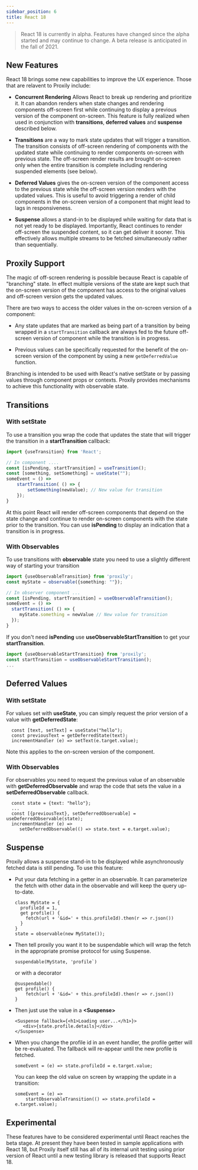 ```yaml
---
sidebar_position: 6
title: React 18
---
```

> React 18 is currently in alpha.  Features have changed since the alpha started and may continue to change. A beta release is anticipated in the fall of 2021.

## New Features
React 18 brings some new capabilities to improve the UX experience.  Those that are relavent to Proxily include:

* **Concurrent Rendering** Allows React to break up rendering and prioritize it. It can abandon renders when state changes and rendering components off-screen first while continuing to display a previous version of the component on-screen.  This feature is fully realized when used in conjunction with **transitions**, **deferred values** and **suspense** described below.

* **Transitions** are a way to mark state updates that will trigger a transition.  The transition consists of off-screen rendering of components with the updated state while continuing to render components on-screen with previous state.  The off-screen render results are brought on-screen only when the entire transition is complete including rendering suspended elements (see below). 

* **Deferred Values** gives the on-screen version of the component access to the previous state while the off-screen version renders with the updated values.  This is useful to avoid triggering a render of child components in the on-screen version of a component that might lead to lags in responsiveness. 

* **Suspense** allows a stand-in to be displayed while waiting for data that is not yet ready to be displayed.  Importantly,  React continues to render off-screen the suspended content, so it can get deliver it sooner. This effectively allows multiple streams to be fetched simultaneously rather than sequentially.

## Proxily Support

The magic of off-screen rendering is possible because React is capable of "branching" state.  In effect multiple versions of the state are kept such that the on-screen version of the component has access to the original values and off-screen version gets the updated values.  

There are two ways to access the older values in the on-screen version of a component:

* Any state updates that are marked as being part of a transition by being wrapped in a ```startTransition``` callback are always fed to the future off-screen version of component while the transition is in progress.

* Previous values can be specifically requested for the benefit of the on-screen version of the component by using a new ```getDeferredValue``` function. 

Branching is intended to be used with React's native setState or by passing values through component props or contexts.  Proxily provides mechanisms to achieve this functionality with observable state.

## Transitions 

### With setState

To use a transition you wrap the code that updates the state that will trigger the transition in a **startTransition** callback:
```typescript
import {useTransition} from 'React';

// In component ....
const [isPending, startTransition] = useTransition();
const [something, setSomething] = useState("");
someEvent = () =>
    startTransition( () => {
        setSomething(newValue); // New value for transition
    });
}
```
At this point React will render off-screen components that depend on the state change and continue to render on-screen components with the state prior to the transition. You can use **isPending** to display an indication that a transition is in progress.

### With Observables

To use transitions with **observable** state you need to use a slightly different way of starting your transition
```typescript
import {useObservableTransition} from 'proxily';
const myState = observable({something: ""});

// In observer component ...
const [isPending, startTransition] = useObservableTransition();
someEvent = () =>
  startTransition( () => {
     myState.something = newValue // New value for transition
  });
}
```
If you don't need **isPending** use **useObservableStartTransition** to get your **startTransition**. 
```typescript
import {useObservableStartTransition} from 'proxily';
const startTransition = useObservableStartTransition();
...
```

## Deferred Values

### With setState

For values set with **useState**, you can simply request the prior version of a value with **getDeferredState**:
```
  const [text, setText] = useState("hello");
  const previousText = getDeferredState(text);
  incrementHandler (e) => setText(e.target.value);
```
Note this applies to the on-screen version of the component. 

### With Observables

For observables you need to request the previous value of an observable with **getDeferredObservable** and wrap the code that sets the value in a **setDeferredObservable** callback.
```
  const state = {text: "hello"};
  ...
  const [{previousText}, setDeferredObservable] = useDeferredObservable(state);
  incrementHandler (e) => 
     setDeferredObservable(() => state.text = e.target.value);
```  

## Suspense ##

Proxily allows a suspense stand-in to be displayed while asynchronously fetched data is still pending. To use this feature:
* Put your data fetching in a getter in an observable.  It can parameterize the fetch with other data in the observable and will keep the query up-to-date. 
  ```
  class MyState = {
    profileId = 1,
    get profile() {
      fetch(url + '&id=' + this.profileId).then(r => r.json())
    }
  }
  state = observable(new MyState());
  ```
* Then tell proxily you want it to be suspendable which will wrap the fetch in the appropriate promise protocol for using Suspense.

  ```
  suspendable(MyState, 'profile`)
  ```
  or with a decorator
  ```
  @suspendable()
  get profile() {
      fetch(url + '&id=' + this.profileId).then(r => r.json())
  }
* Then just use the value in a **<Suspense\>**
  ```
  <Suspense fallback={<h1>Loading user...</h1>}>
     <div>{state.profile.details}</div>
  </Suspense>
  ```
* When you change the profile id in an event handler, the profile getter will be re-evaluated.  The fallback will re-appear until the new profile is fetched.  
  ```
  someEvent = (e) => state.profileId = e.target.value;
  ``` 
  You can keep the old value on screen by wrapping the update in a transition:
  ```
  someEvent = (e) => 
      startObservableTransition(() => state.profileId = e.target.value);
  ```
## Experimental
These features have to be considered experimental until React reaches the beta stage.  At present they have been tested in sample applications with React 18,  but Proxily itself still has all of its internal unit testing using prior version of React until a new testing library is released that supports React 18.
